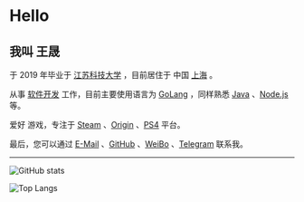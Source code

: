 # Hello

## 我叫 王晟

于 2019 年毕业于 [江苏科技大学](http://www.just.edu.cn) ，目前居住于 中国 [上海](https://www.google.com/maps/place/Shanghai,+China) 。

从事 [软件开发]() 工作，目前主要使用语言为 [GoLang](https://golang.org) ，同样熟悉 [Java](https://java.com) 、[Node.js](https://nodejs.org) 等。

爱好 游戏，专注于 [Steam](https://store.steampowered.com) 、[Origin](https://www.origin.com) 、[PS4](https://www.playstation.com) 平台。

最后，您可以通过 [E-Mail](mailto:justwangsheng@gmail.com) 、[GitHub](https://github.com/starudream) 、[WeiBo](https://weibo.com/StarUDream) 、[Telegram](https://t.me/wangsheng) 联系我。

---

![GitHub stats](https://stats.52xckl.cn/api?username=starudream&count_private=true&show_icons=true)

![Top Langs](https://stats.52xckl.cn/api/top-langs/?username=starudream&layout=compact&hide=html,css)
